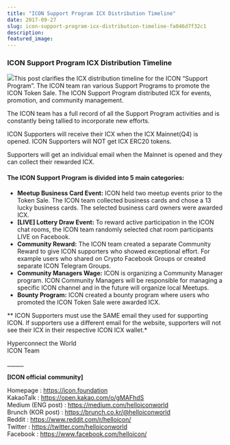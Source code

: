 ```yaml
---
title: "ICON Support Program ICX Distribution Timeline"
date: 2017-09-27
slug: icon-support-program-icx-distribution-timeline-fa046d7f32c1
description:
featured_image:
---
```


### ICON Support Program ICX Distribution Timeline

![](https://cdn-images-1.medium.com/max/800/1*v-IUoANvuEFPHL986kF40A.png)This post clarifies the ICX distribution timeline for the ICON “Support Program”. The ICON team ran various Support Programs to promote the ICON Token Sale. The ICON Support Program distributed ICX for events, promotion, and community management.

The ICON team has a full record of all the Support Program activities and is constantly being tallied to incorporate new efforts.

ICON Supporters will receive their ICX when the ICX Mainnet(Q4) is opened. ICON Supporters will NOT get ICX ERC20 tokens.

Supporters will get an individual email when the Mainnet is opened and they can collect their rewarded ICX.

#### The ICON Support Program is divided into 5 main categories:

* **Meetup Business Card Event:** ICON held two meetup events prior to the Token Sale. The ICON team collected business cards and chose a 13 lucky business cards. The selected business card owners were awarded ICX.
* **[LIVE] Lottery Draw Event:** To reward active participation in the ICON chat rooms, the ICON team randomly selected chat room participants LIVE on Facebook.
* **Community Reward:** The ICON team created a separate Community Reward to give ICON supporters who showed exceptional effort. For example users who shared on Crypto Facebook Groups or created separate ICON Telegram Groups.
* **Community Managers Wage:** ICON is organizing a Community Manager program. ICON Community Managers will be responsible for managing a specific ICON channel and in the future will organize local Meetups.
* **Bounty Program:** ICON created a bounty program where users who promoted the ICON Token Sale were awarded ICX.

** ICON Supporters must use the SAME email they used for supporting ICON. If supporters use a different email for the website, supporters will not see their ICX in their respective ICON ICX wallet.*

Hyperconnect the World  
ICON Team

\_\_\_\_\_\_

**[ICON official community]**

Homepage : <https://icon.foundation>  
KakaoTalk : <https://open.kakao.com/o/gMAFhdS>  
Medium (ENG post) : <https://medium.com/helloiconworld>  
Brunch (KOR post) : <https://brunch.co.kr/@helloiconworld>  
Reddit : <https://www.reddit.com/r/helloicon/>  
Twitter : <https://twitter.com/helloiconworld>  
Facebook : <https://www.facebook.com/helloicon/>

